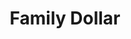 ---
title: "Family Dollar"
url: /newport-news/family-dollar-warwick-boulevard-2/
shop: Kramladen
---